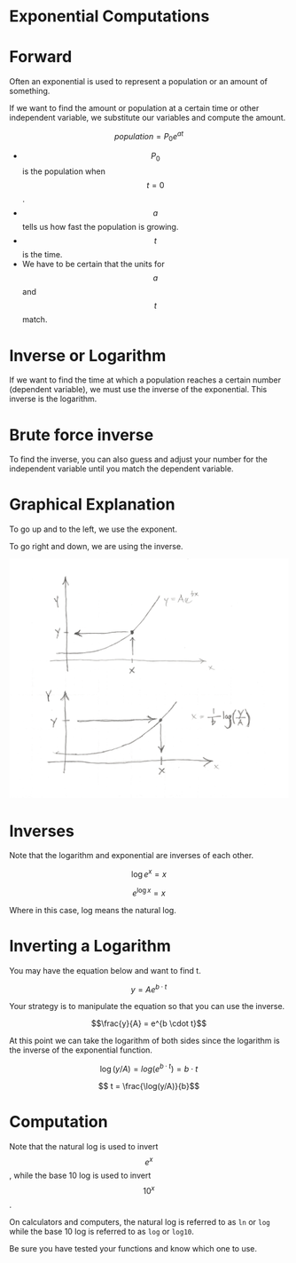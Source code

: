 # Exponential Computations


# Forward

Often an exponential is used to represent a population or an amount of something.

If we want to find the amount or population at a certain time or other independent variable, we substitute our variables and compute the amount.

$$
population = P_0 e^{at}
$$

- $$P_0$$ is the population when $$t=0$$.
- $$a$$ tells us how fast the population is growing.
- $$t$$ is the time.
- We have to be certain that the units for $$a$$ and $$t$$ match.

# Inverse or Logarithm

If we want to find the time at which a population reaches a certain number (dependent variable), we must use the inverse of the exponential.
This inverse is the logarithm.

# Brute force inverse

To find the inverse, you can also guess and adjust your number for the independent variable until you match the dependent variable.

# Graphical Explanation

To go up and to the left, we use the exponent.

To go right and down, we are using the inverse.

![](./figures/exponential/exponential-and-inverse.png)

# Inverses

Note that the logarithm and exponential are inverses of each other.

$$\log e^x = x$$

$$e^{\log x} = x$$

Where in this case, log means the natural log.


# Inverting a Logarithm

You may have the equation below and want to find t.

$$y=A e^{b\cdot t}$$

Your strategy is to manipulate the equation so that you can use the inverse.

$$\frac{y}{A} = e^{b \cdot t}$$

At this point we can take the logarithm of both sides since the logarithm is the inverse of the exponential function.

$$ \log(y/A) = log(e^{b \cdot t}) = b \cdot t$$

$$ t = \frac{\log(y/A)}{b}$$

# Computation

Note that the natural log is used to invert $$e^x$$, while the base 10 log is used to invert $$10^x$$.

On calculators and computers, the natural log is referred to as `ln` or `log` while the base 10 log is referred to as `log` or `log10`.

Be sure you have tested your functions and know which one to use.


